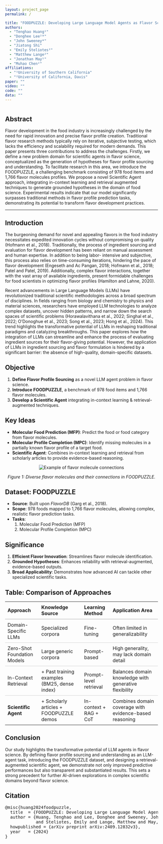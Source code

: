 ```yaml
---
layout: project_page
permalink: /

title: "FOODPUZZLE: Developing Large Language Model Agents as Flavor Scientists"
authors:
  - "Tenghao Huang¹"
  - "Donghee Lee²*"
  - "John Sweeney*"
  - "Jiatong Shi"
  - "Emily Steliotes²"
  - "Matthew Lange²"
  - "Jonathan May¹"
  - "Muhao Chen²"
affiliations:
  - "¹University of Southern California"
  - "²University of California, Davis"
paper: ""
video: ""
code: ""
data: ""
---
```


<!-- Using HTML to center the abstract section -->
<div class="columns is-centered has-text-centered">
  <div class="column is-four-fifths">
    <h2>Abstract</h2>
    <div class="content has-text-justified">
      Flavor development in the food industry is increasingly challenged by the need for rapid
      innovation and precise flavor profile creation.
      Traditional flavor research methods typically
      rely on iterative, subjective testing, which lacks
      the efficiency and scalability required for modern demands. This paper presents three contributions to address the challenges. Firstly,
      we define a new problem domain for scientific agents in flavor science, conceptualized
      as the generation of hypotheses for flavor profile sourcing and understanding. To facilitate research in this area, we introduce the
      FOODPUZZLE, a challenging benchmark consisting of 978 food items and 1,766 flavor
      molecules profiles. We propose a novel Scientific Agent approach, integrating in-context
      learning and retrieval augmented techniques to
      generate grounded hypotheses in the domain
      of food science. Experimental results indicate
      that our model significantly surpasses traditional methods in flavor profile prediction tasks,
      demonstrating its potential to transform flavor
      development practices.
    </div>
  </div>
</div>

<hr />

<h2>Introduction</h2>
<p>
  The burgeoning demand for novel and appealing
  flavors in the food industry necessitates expedited
  innovation cycles without compromising on quality
  (Hofmann et al., 2018). Traditionally, the process
  of ingredient sourcing and evaluation for flavor
  development has been reliant on manual assessment
  and human expertise. In addition to being labor-
  intensive and subjective, this process also relies
  on time-consuming iterations, hindering the pace
  of flavor development (Engeseth and Ac Pangan,
  2018; Hofmann et al., 2018; Patel and Patel, 2019).
  Additionally, complex flavor interactions, together
  with the vast array of available ingredients, present
  formidable challenges for food scientists in optimizing flavor profiles (Hamilton and Lahne, 2020).
</p>
<p>
  Recent advancements in Large Language Models (LLMs) have revolutionized traditional scientific
  methodologies across a broad spectrum of
  disciplines. In fields ranging from biology and
  chemistry to physics and material sciences, researchers
  have employed LLM technologies to analyze complex
  datasets, uncover hidden patterns, and narrow down
  the search spaces of scientific problems (Horawalavithana
  et al., 2022; Singhal et al., 2022; O’Donoghue et al.,
  2023; Song et al., 2023; Hong et al., 2024). This trend
  highlights the transformative potential of LLMs
  in reshaping traditional paradigms and catalyzing
  breakthroughs.
  This paper explores how the integration of LLMs
  can streamline and enhance the process of evaluating
  ingredient sources for their flavor-giving potential.
  However, the application of LLMs in ingredient
  sourcing and flavor formulation is hindered by
  a significant barrier: the absence of high-quality,
  domain-specific datasets.
</p>

<h2>Objective</h2>
<ol>
  <li><strong>Define Flavor Profile Sourcing</strong> as a novel LLM agent problem in flavor science.</li>
  <li><strong>Introduce FOODPUZZLE</strong>, a benchmark of 978 food items and 1,766 flavor molecules.</li>
  <li><strong>Develop a Scientific Agent</strong> integrating in-context learning & retrieval-augmented techniques.</li>
</ol>

<h2>Key Ideas</h2>
<ul>
  <li><strong>Molecular Food Prediction (MFP)</strong>: Predict the food or food category from flavor molecules.</li>
  <li><strong>Molecular Profile Completion (MPC)</strong>: Identify missing molecules in a partially known flavor profile of a target food.</li>
  <li><strong>Scientific Agent</strong>: Combines in-context learning and retrieval from scholarly articles to provide evidence-based reasoning.</li>
</ul>

<p style="text-align:center;">
  <img src="/static/images/foodpuzzle_molecules.png" alt="Example of flavor molecule connections" style="max-width: 60%;"/>
</p>
<p style="text-align:center;"><em>Figure 1: Diverse flavor molecules and their connections in FOODPUZZLE.</em></p>

<h2>Dataset: FOODPUZZLE</h2>
<ul>
  <li><strong>Source</strong>: Built upon <em>FlavorDB</em> (Garg et al., 2018).</li>
  <li><strong>Scope</strong>: 978 foods mapped to 1,766 flavor molecules, allowing complex, realistic flavor prediction tasks.</li>
  <li><strong>Tasks</strong>:
    <ol>
      <li>Molecular Food Prediction (MFP)</li>
      <li>Molecular Profile Completion (MPC)</li>
    </ol>
  </li>
</ul>

<h2>Significance</h2>
<ol>
  <li><strong>Efficient Flavor Innovation</strong>: Streamlines flavor molecule identification.</li>
  <li><strong>Grounded Hypotheses</strong>: Enhances reliability with retrieval-augmented, evidence-based outputs.</li>
  <li><strong>Broad Applicability</strong>: Demonstrates how advanced AI can tackle other specialized scientific tasks.</li>
</ol>

<h2>Table: Comparison of Approaches</h2>
<table style="width:100%; border-collapse: collapse; text-align: left;">
  <thead>
    <tr style="border-bottom: 2px solid #ccc;">
      <th style="padding: 8px;">Approach</th>
      <th style="padding: 8px;">Knowledge Source</th>
      <th style="padding: 8px;">Learning Method</th>
      <th style="padding: 8px;">Application Area</th>
    </tr>
  </thead>
  <tbody>
    <tr style="border-bottom: 1px solid #ccc;">
      <td style="padding: 8px;">Domain-Specific LLMs</td>
      <td style="padding: 8px;">Specialized corpora</td>
      <td style="padding: 8px;">Fine-tuning</td>
      <td style="padding: 8px;">Often limited in generalizability</td>
    </tr>
    <tr style="border-bottom: 1px solid #ccc;">
      <td style="padding: 8px;">Zero-Shot Foundation Models</td>
      <td style="padding: 8px;">Large generic corpora</td>
      <td style="padding: 8px;">Prompt-based</td>
      <td style="padding: 8px;">High generality, may lack domain detail</td>
    </tr>
    <tr style="border-bottom: 1px solid #ccc;">
      <td style="padding: 8px;">In-Context Retrieval</td>
      <td style="padding: 8px;">+ Past training examples (BM25, dense index)</td>
      <td style="padding: 8px;">Prompt-level retrieval</td>
      <td style="padding: 8px;">Balances domain knowledge with generative flexibility</td>
    </tr>
    <tr>
      <td style="padding: 8px;"><strong>Scientific Agent</strong></td>
      <td style="padding: 8px;">+ Scholarly articles + FOODPUZZLE demos</td>
      <td style="padding: 8px;">In-context + RAG + CoT</td>
      <td style="padding: 8px;">Combines domain coverage with evidence-based reasoning</td>
    </tr>
  </tbody>
</table>

<h2>Conclusion</h2>
<p>
  Our study highlights the transformative potential of LLM agents in flavor science. By defining
  flavor profile sourcing and understanding as an LLM-agent task, introducing the FOODPUZZLE
  dataset, and designing a retrieval-augmented scientific agent, we demonstrate not only improved
  predictive performances but also transparent and
  substantiated results. This sets a strong precedent
  for further AI-driven explorations in complex scientific domains beyond flavor science.
</p>

<h2>Citation</h2>
<pre>
@misc{huang2024foodpuzzle,
  title  = {FOODPUZZLE: Developing Large Language Model Agents as Flavor Scientists},
  author = {Huang, Tenghao and Lee, Donghee and Sweeney, John and Shi, Jiatong 
            and Steliotes, Emily and Lange, Matthew and May, Jonathan and Chen, Muhao},
  howpublished = {arXiv preprint arXiv:2409.12832v3},
  year   = {2024}
}
</pre>